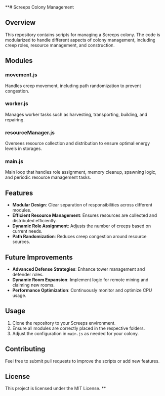 **# Screeps Colony Management

## Overview
This repository contains scripts for managing a Screeps colony. The code is modularized to handle different aspects of colony management, including creep roles, resource management, and construction.

## Modules

### movement.js
Handles creep movement, including path randomization to prevent congestion.

### worker.js
Manages worker tasks such as harvesting, transporting, building, and repairing.

### resourceManager.js
Oversees resource collection and distribution to ensure optimal energy levels in storages.

### main.js
Main loop that handles role assignment, memory cleanup, spawning logic, and periodic resource management tasks.

## Features
- **Modular Design**: Clear separation of responsibilities across different modules.
- **Efficient Resource Management**: Ensures resources are collected and distributed efficiently.
- **Dynamic Role Assignment**: Adjusts the number of creeps based on current needs.
- **Path Randomization**: Reduces creep congestion around resource sources.

## Future Improvements
- **Advanced Defense Strategies**: Enhance tower management and defender roles.
- **Dynamic Room Expansion**: Implement logic for remote mining and claiming new rooms.
- **Performance Optimization**: Continuously monitor and optimize CPU usage.

## Usage
1. Clone the repository to your Screeps environment.
2. Ensure all modules are correctly placed in the respective folders.
3. Adjust the configuration in `main.js` as needed for your colony.

## Contributing
Feel free to submit pull requests to improve the scripts or add new features.

## License
This project is licensed under the MIT License.
**
